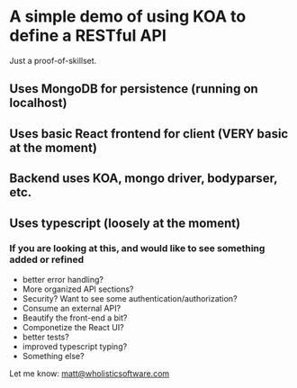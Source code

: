 # A simple demo of using KOA to define a RESTful API
Just a proof-of-skillset. 

## Uses MongoDB for persistence (running on localhost)

## Uses basic React frontend for client (VERY basic at the moment)

## Backend uses KOA, mongo driver, bodyparser, etc.

## Uses typescript (loosely at the moment)

### If you are looking at this, and would like to see something added or refined 

* better error handling?  
* More organized API sections?
* Security?  Want to see some authentication/authorization?
* Consume an external API?
* Beautify the front-end a bit?
* Componetize the React UI?
* better tests?
* improved typescript typing?
* Something else?

Let me know: matt@wholisticsoftware.com
